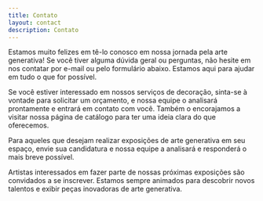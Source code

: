 ```yaml
---
title: Contato
layout: contact
description: Contato
---
```


Estamos muito felizes em tê-lo conosco em nossa jornada pela arte generativa! Se você tiver alguma dúvida geral ou perguntas, não hesite em nos contatar por e-mail ou pelo formulário abaixo. Estamos aqui para ajudar em tudo o que for possível.

Se você estiver interessado em nossos serviços de decoração, sinta-se à vontade para solicitar um orçamento, e nossa equipe o analisará prontamente e entrará em contato com você. Também o encorajamos a visitar nossa página de catálogo para ter uma ideia clara do que oferecemos.

Para aqueles que desejam realizar exposições de arte generativa em seu espaço, envie sua candidatura e nossa equipe a analisará e responderá o mais breve possível.

Artistas interessados em fazer parte de nossas próximas exposições são convidados a se inscrever. Estamos sempre animados para descobrir novos talentos e exibir peças inovadoras de arte generativa.
